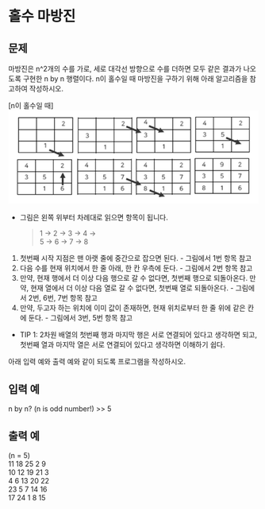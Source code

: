 # 홀수 마방진
## 문제
마방진은 n^2개의 수를 가로, 세로 대각선 방향으로 수를 더하면 모두 같은 결과가 나오도록 구현한 n by n 행렬이다.
n이 홀수일 때 마방진을 구하기 위해 아래 알고리즘을 참고하여 작성하시오.

[n이 홀수일 때]
![figure](./figure.png)  


- 그림은 왼쪽 위부터 차례대로 읽으면 항목이 됩니다.
   > 1 -> 2 -> 3 -> 4 ->  
   > 5 -> 6 -> 7 -> 8

1. 첫번째 시작 지점은 맨 아랫 줄에 중간으로 잡으면 된다. - 그림에서 1번 항목 참고
2. 다음 수를 현재 위치에서 한 줄 아래, 한 칸 우측에 둔다. - 그림에서 2번 항목 참고
3. 만약, 현재 행에서 더 이상 다음 행으로 갈 수 없다면, 첫번째 행으로 되돌아온다.
만약, 현재 열에서 더 이상 다음 열로 갈 수 없다면, 첫번째 열로 되돌아온다. - 그림에서 2번, 6번, 7번 항목 참고
4. 만약, 두고자 하는 위치에 이미 값이 존재하면, 현재 위치로부터 한 줄 위에 같은 칸에 둔다. - 그림에서 3번, 5번 항목 참고

* TIP 1: 2차원 배열의 첫번째 행과 마지막 행은 서로 연결되어 있다고 생각하면 되고,
첫번째 열과 마지막 열은 서로 연결되어 있다고 생각하면 이해하기 쉽다.

아래 입력 예와 출력 예와 같이 되도록 프로그램을 작성하시오.

## 입력 예
n by n? (n is odd number!) >> 5

## 출력 예
(n = 5)  
11 18 25 2 9   
10 12 19 21 3  
4 6 13 20 22  
23 5 7 14 16  
17 24 1 8 15  